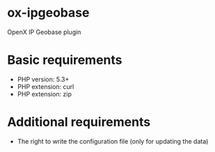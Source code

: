 # ox-ipgeobase
OpenX IP Geobase plugin

# Basic requirements

* PHP version: 5.3+
* PHP extension: curl
* PHP extension: zip
 
# Additional requirements

* The right to write the configuration file (only for updating the data)
